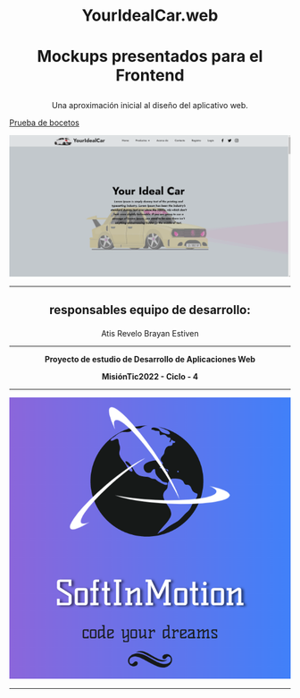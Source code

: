 # <p align=center> YourIdealCar.web </p>

# <p align=center> Mockups presentados para el Frontend </p>
<p align=center> Una aproximación inicial al diseño del aplicativo web. </p>

[Prueba de bocetos ](https://n9.cl/youridealcar)

<p align="center">
  <img src="https://github.com/StivenAtis/YourIdealCar.web/blob/gh-pages/Media/mockups.png" />
</p>

---

## <p align=center>responsables equipo de desarrollo:

<p align=center> Atis Revelo Brayan Estiven </p>

</p>

---

**<p align=center>
  Proyecto de estudio de Desarrollo de Aplicaciones Web**
</p>

**<p align=center>
MisiónTic2022 - Ciclo - 4**
</p>

---

<p align="center">
  <img src="https://github.com/StivenAtis/YourIdealCar.web-Frontend/blob/gh-pages/Media/Logo.png" />
</p>

---